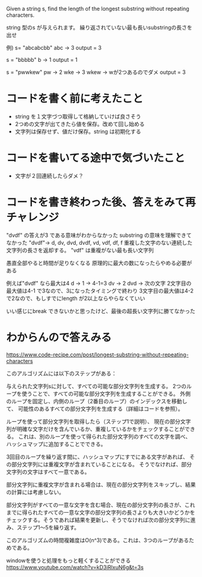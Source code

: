 Given a string s, find the length of the longest substring without repeating characters.

string 型のs が与えられます。
繰り返されていない最も長いsubstringの長さを出せ


例)
s= "abcabcbb"
abc -> 3
output = 3

s = "bbbbb"
b -> 1
output = 1

s = "pwwkew"
pw -> 2
wke -> 3
wkew -> wが2つあるのでダメ
output = 3

# コードを書く前に考えたこと
- string を１文字づつ取得して格納していけば良さそう
- 2つめの文字が出てきたら値を保存。改めて回し始める
- 文字列は保存せず、値だけ保存。string は初期化する

# コードを書いてる途中で気づいたこと
- 文字が２回連続したらダメ？

# コードを書き終わった後、答えをみて再チャレンジ
"dvdf" の答えが3 である意味がわからなかった
substring の意味を理解できてなかった
"dvdf"-> d, dv, dvd, dvdf, vd, vdf, df, f
重複した文字のない連続した文字列の長さを返却する。
"vdf" は重複がない最も長い文字列

愚直全部やると時間が足りなくなる
原理的に最大の数になったらやめる必要がある

例えば"dvdf" なら最大は4
d -> 1 -> 4-1=3
dv -> 2
dvd -> 次の文字
2文字目の最大値は4-1 で3なので、3になったタイミングで終わり
3文字目の最大値は4-2 で2なので、もしすでにlength が2以上ならやらなくていい

いい感じにbreak できないかと思ったけど、最後の超長い文字列に勝てなかった

# わからんので答えみる
https://www.code-recipe.com/post/longest-substring-without-repeating-characters

このアルゴリズムには以下のステップがある：

与えられた文字列sに対して、すべての可能な部分文字列を生成する。
2つのループを使うことで、すべての可能な部分文字列を生成することができる。
外側のループを固定し、内側のループ（2番目のループ）のインデックスを移動して、
可能性のあるすべての部分文字列を生成する（詳細はコードを参照）。

ループを使って部分文字列を取得したら（ステップ1で説明）、
現在の部分文字列が明確な文字だけを含んでいるか、重複しているかをチェックすることができる。
これは、別のループを使って得られた部分文字列のすべての文字を調べ、ハッシュマップに追加することでできる。

3回目のループを繰り返す間に、ハッシュマップにすでにある文字があれば、
その部分文字列には重複文字が含まれていることになる。
そうでなければ、部分文字列の文字はすべて一意である。

部分文字列に重複文字が含まれる場合は、現在の部分文字列をスキップし、結果の計算には考慮しない。

部分文字列がすべての一意な文字を含む場合、現在の部分文字列の長さが、これまでに得られたすべての一意な文字の部分文字列の長さよりも大きいかどうかをチェックする。そうであれば結果を更新し、そうでなければ次の部分文字列に進み、ステップ1～5を繰り返す。

このアルゴリズムの時間複雑度はO(n^3)である。これは、3つのループがあるためである。

windowを使うと処理をもっと軽くすることができる
https://www.youtube.com/watch?v=kD3iRlxuN6g&t=3s

